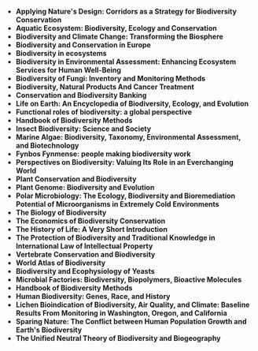  

<ul>
  
 <li><b><a target="_blank" href="https://github.com/manjunath5496/Thermal-Physics-Books/blob/master/thp(1).pdf" style="text-decoration:none;">Applying Nature's Design: Corridors as a Strategy for Biodiversity Conservation</a></b></li>
  
<li><b><a target="_blank" href="https://github.com/manjunath5496/Thermal-Physics-Books/blob/master/thp(2).pdf" style="text-decoration:none;">Aquatic Ecosystem: Biodiversity, Ecology and Conservation</a></b></li>

<li><b><a target="_blank" href="https://github.com/manjunath5496/Thermal-Physics-Books/blob/master/thp(3).pdf" style="text-decoration:none;">Biodiversity and Climate Change: Transforming the Biosphere</a></b></li>                         
  <li><b><a target="_blank" href="https://github.com/manjunath5496/Thermal-Physics-Books/blob/master/thp(4).pdf" style="text-decoration:none;">Biodiversity and Conservation in Europe</a></b></li>
  
   <li><b><a target="_blank" href="https://github.com/manjunath5496/Thermal-Physics-Books/blob/master/thp(5).pdf" style="text-decoration:none;">Biodiversity in ecosystems</a></b></li>  
   
 <li><b><a target="_blank" href="https://github.com/manjunath5496/Thermal-Physics-Books/blob/master/thp(6).pdf" style="text-decoration:none;">Biodiversity in Environmental Assessment: Enhancing Ecosystem Services for Human Well-Being</a></b></li>
  
<li><b><a target="_blank" href="https://github.com/manjunath5496/Thermal-Physics-Books/blob/master/thp(7).pdf" style="text-decoration:none;">Biodiversity of Fungi: Inventory and Monitoring Methods</a></b></li>

<li><b><a target="_blank" href="https://github.com/manjunath5496/Thermal-Physics-Books/blob/master/thp(8).pdf" style="text-decoration:none;">Biodiversity, Natural Products And Cancer Treatment</a></b></li>                         
  <li><b><a target="_blank" href="https://github.com/manjunath5496/Thermal-Physics-Books/blob/master/thp(9).pdf" style="text-decoration:none;">Conservation and Biodiversity Banking</a></b></li>
  
   <li><b><a target="_blank" href="https://github.com/manjunath5496/Thermal-Physics-Books/blob/master/thp(10).pdf" style="text-decoration:none;">Life on Earth: An Encyclopedia of Biodiversity, Ecology, and Evolution</a></b></li>     
   
<li><b><a target="_blank" href="https://github.com/manjunath5496/Thermal-Physics-Books/blob/master/thp(11).pdf" style="text-decoration:none;">Functional roles of biodiversity: a global perspective</a></b></li>

<li><b><a target="_blank" href="https://github.com/manjunath5496/Thermal-Physics-Books/blob/master/thp(12).pdf" style="text-decoration:none;">Handbook of Biodiversity Methods</a></b></li>                         
  <li><b><a target="_blank" href="https://github.com/manjunath5496/Thermal-Physics-Books/blob/master/thp(13).pdf" style="text-decoration:none;">Insect Biodiversity: Science and Society </a></b></li>
  
   <li><b><a target="_blank" href="https://github.com/manjunath5496/Thermal-Physics-Books/blob/master/thp(14).pdf" style="text-decoration:none;">Marine Algae: Biodiversity, Taxonomy, Environmental Assessment, and Biotechnology</a></b></li>     
      
 <li><b><a target="_blank" href="https://github.com/manjunath5496/Thermal-Physics-Books/blob/master/thp(15).pdf" style="text-decoration:none;">Fynbos Fynmense: people making biodiversity work</a></b></li>                         
  <li><b><a target="_blank" href="https://github.com/manjunath5496/Thermal-Physics-Books/blob/master/thp(16).pdf" style="text-decoration:none;">Perspectives on Biodiversity: Valuing Its Role in an Everchanging World</a></b></li>
  
 <li><b><a target="_blank" href="https://github.com/manjunath5496/Thermal-Physics-Books/blob/master/thp(17).pdf" style="text-decoration:none;">Plant Conservation and Biodiversity</a></b></li>
  
<li><b><a target="_blank" href="https://github.com/manjunath5496/Thermal-Physics-Books/blob/master/thp(18).pdf" style="text-decoration:none;">Plant Genome: Biodiversity and Evolution</a></b></li>

<li><b><a target="_blank" href="https://github.com/manjunath5496/Thermal-Physics-Books/blob/master/thp(19).pdf" style="text-decoration:none;">Polar Microbiology: The Ecology, Biodiversity and Bioremediation Potential of Microorganisms in Extremely Cold Environments</a></b></li>                         
  <li><b><a target="_blank" href="https://github.com/manjunath5496/Thermal-Physics-Books/blob/master/thp(20).pdf" style="text-decoration:none;">The Biology of Biodiversity</a></b></li>
  
   <li><b><a target="_blank" href="https://github.com/manjunath5496/Thermal-Physics-Books/blob/master/thp(21).pdf" style="text-decoration:none;">The Economics of Biodiversity Conservation</a></b></li>  
   
 <li><b><a target="_blank" href="https://github.com/manjunath5496/Thermal-Physics-Books/blob/master/thp(22).pdf" style="text-decoration:none;">The History of Life: A Very Short Introduction</a></b></li>
  
<li><b><a target="_blank" href="https://github.com/manjunath5496/Thermal-Physics-Books/blob/master/thp(23).pdf" style="text-decoration:none;">The Protection of Biodiversity and Traditional Knowledge in International Law of Intellectual Property</a></b></li>

<li><b><a target="_blank" href="https://github.com/manjunath5496/Thermal-Physics-Books/blob/master/thp(24).pdf" style="text-decoration:none;">Vertebrate Conservation and Biodiversity</a></b></li>                         
  <li><b><a target="_blank" href="https://github.com/manjunath5496/Thermal-Physics-Books/blob/master/thp(25).pdf" style="text-decoration:none;">World Atlas of Biodiversity</a></b></li>
  
   <li><b><a target="_blank" href="https://github.com/manjunath5496/Thermal-Physics-Books/blob/master/thp(26).pdf" style="text-decoration:none;">Biodiversity and Ecophysiology of Yeasts</a></b></li>     
   
<li><b><a target="_blank" href="https://github.com/manjunath5496/Thermal-Physics-Books/blob/master/thp(27).pdf" style="text-decoration:none;">Microbial Factories: Biodiversity, Biopolymers, Bioactive Molecules</a></b></li>

<li><b><a target="_blank" href="https://github.com/manjunath5496/Thermal-Physics-Books/blob/master/thp(28).pdf" style="text-decoration:none;">Handbook of Biodiversity Methods</a></b></li>                         
  <li><b><a target="_blank" href="https://github.com/manjunath5496/Thermal-Physics-Books/blob/master/thp(29).pdf" style="text-decoration:none;">Human Biodiversity: Genes, Race, and History</a></b></li>
  
   <li><b><a target="_blank" href="https://github.com/manjunath5496/Thermal-Physics-Books/blob/master/thp(30).pdf" style="text-decoration:none;">Lichen Bioindication of Biodiversity, Air Quality, and Climate: Baseline Results From Monitoring in Washington, Oregon, and California</a></b></li>     
      
 <li><b><a target="_blank" href="https://github.com/manjunath5496/Thermal-Physics-Books/blob/master/thp(31).pdf" style="text-decoration:none;">Sparing Nature: The Conflict between Human Population Growth and Earth's Biodiversity</a></b></li>                         
  <li><b><a target="_blank" href="https://github.com/manjunath5496/Thermal-Physics-Books/blob/master/thp(32).pdf" style="text-decoration:none;">The Unified Neutral Theory of Biodiversity and Biogeography</a></b></li>
   
   
   
   
   
     
 </ul>
